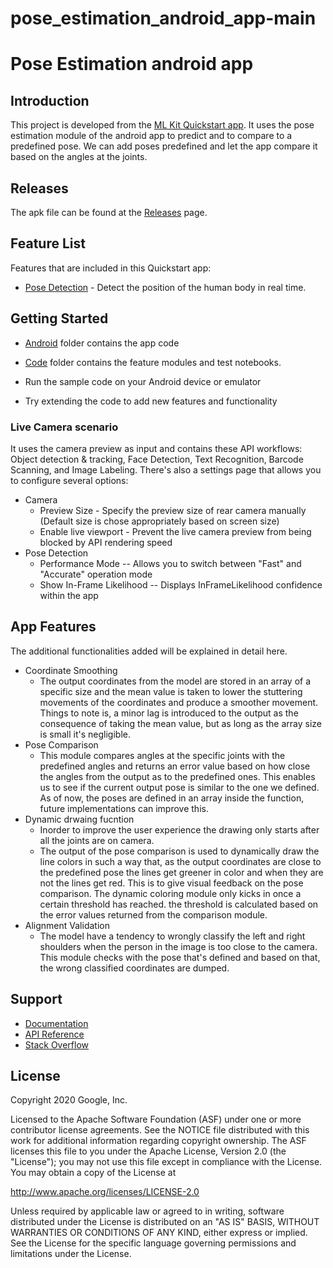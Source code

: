 # pose_estimation_android_app-main
# Pose Estimation android app

## Introduction

This project is developed from the [ML Kit Quickstart app](https://github.com/googlesamples/mlkit.git). It uses the pose estimation module of the android app to predict and to compare to a predefined pose. We can add poses predefined and let the app compare it based on the angles at the joints. 

## Releases
The apk file can be found at the [Releases](https://github.com/nevinbaiju/pose_estimation_android_app/releases) page. 

## Feature List

Features that are included in this Quickstart app:
* [Pose Detection](https://developers.google.com/ml-kit/vision/pose-detection/android) - Detect the position of the human body in real time.

## Getting Started

* [Android](https://github.com/nevinbaiju/pose_estimation/tree/main/android) folder contains the app code
* [Code](https://github.com/nevinbaiju/pose_estimation/tree/main/code) folder contains the feature modules and test notebooks.

* Run the sample code on your Android device or emulator
* Try extending the code to add new features and functionality

### Live Camera scenario
It uses the camera preview as input and contains these API workflows: Object detection & tracking, Face Detection, Text Recognition, Barcode Scanning, and Image Labeling. There's also a settings page that allows you to configure several options:
* Camera
    * Preview Size - Specify the preview size of rear camera manually (Default size is chose appropriately based on screen size)
    * Enable live viewport - Prevent the live camera preview from being blocked by API rendering speed
* Pose Detection
    * Performance Mode -- Allows you to switch between "Fast" and "Accurate" operation mode
    * Show In-Frame Likelihood -- Displays InFrameLikelihood confidence within the app

## App Features
The additional functionalities added will be explained in detail here.
* Coordinate Smoothing
    * The output coordinates from the model are stored in an array of a specific size and the mean value is taken to lower the stuttering movements of the coordinates and produce a smoother movement. Things to note is, a minor lag is introduced to the output as the consequence of taking the mean value, but as long as the array size is small it's negligible.
* Pose Comparison
    * This module compares angles at the specific joints with the predefined angles and returns an error value based on how close the angles from the output as to the predefined ones. This enables us to see if the current output pose is similar to the one we defined. As of now, the poses are defined in an array inside the function, future implementations can improve this.
* Dynamic drwaing fucntion
    * Inorder to improve the user experience the drawing only starts after all the joints are on camera.
    * The output of the pose comparison is used to dynamically draw the line colors in such a way that, as the output coordinates are close to the predefined pose the lines get greener in color and when they are not the lines get red. This is to give visual feedback on the pose comparison. The dynamic coloring module only kicks in once a certain threshold has reached. the threshold is calculated based on the error values returned from the comparison module.
* Alignment Validation
    * The model have a tendency to wrongly classify the left and right shoulders when the person in the image is too close to the camera. This module checks with the pose that's defined and based on that, the wrong classified coordinates are dumped. 


## Support

* [Documentation](https://developers.google.com/ml-kit/guides)
* [API Reference](https://developers.google.com/ml-kit/reference/android)
* [Stack Overflow](https://stackoverflow.com/questions/tagged/google-mlkit)

## License

Copyright 2020 Google, Inc.

Licensed to the Apache Software Foundation (ASF) under one or more contributor
license agreements.  See the NOTICE file distributed with this work for
additional information regarding copyright ownership.  The ASF licenses this
file to you under the Apache License, Version 2.0 (the "License"); you may not
use this file except in compliance with the License.  You may obtain a copy of
the License at

  http://www.apache.org/licenses/LICENSE-2.0

Unless required by applicable law or agreed to in writing, software
distributed under the License is distributed on an "AS IS" BASIS, WITHOUT
WARRANTIES OR CONDITIONS OF ANY KIND, either express or implied.  See the
License for the specific language governing permissions and limitations under
the License.
